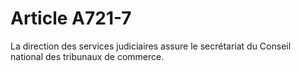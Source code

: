 # Article A721-7

La direction des services judiciaires assure le secrétariat du Conseil national des tribunaux de commerce.
